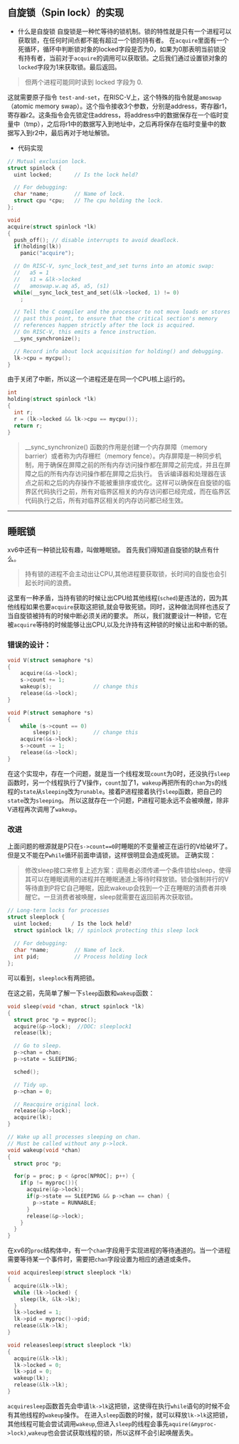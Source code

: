 ## 自旋锁（Spin lock）的实现

- 什么是自旋锁
自旋锁是一种忙等待的锁机制。锁的特性就是只有一个进程可以获取锁，在任何时间点都不能有超过一个锁的持有者。
在`acquire`里面有一个死循环，循环中判断锁对象的locked字段是否为0，如果为0那表明当前锁没有持有者，当前对于`acquire`的调用可以获取锁。之后我们通过设置锁对象的`locked`字段为1来获取锁。最后返回。

> 但两个进程可能同时读到 locked 字段为 0.
> 

这就需要原子指令 `test-and-set`，在RISC-V上，这个特殊的指令就是`amoswap`（atomic memory swap）。这个指令接收3个参数，分别是address，寄存器r1，寄存器r2。这条指令会先锁定住address，将address中的数据保存在一个临时变量中（tmp），之后将r1中的数据写入到地址中，之后再将保存在临时变量中的数据写入到r2中，最后再对于地址解锁。

- 代码实现
```c
// Mutual exclusion lock.
struct spinlock {
  uint locked;       // Is the lock held?

  // For debugging:
  char *name;        // Name of lock.
  struct cpu *cpu;   // The cpu holding the lock.
};
```
```c
void
acquire(struct spinlock *lk)
{
  push_off(); // disable interrupts to avoid deadlock.
  if(holding(lk))
    panic("acquire");

  // On RISC-V, sync_lock_test_and_set turns into an atomic swap:
  //   a5 = 1
  //   s1 = &lk->locked
  //   amoswap.w.aq a5, a5, (s1)
  while(__sync_lock_test_and_set(&lk->locked, 1) != 0)
    ;

  // Tell the C compiler and the processor to not move loads or stores
  // past this point, to ensure that the critical section's memory
  // references happen strictly after the lock is acquired.
  // On RISC-V, this emits a fence instruction.
  __sync_synchronize();

  // Record info about lock acquisition for holding() and debugging.
  lk->cpu = mycpu();
}
```
由于关闭了中断，所以这一个进程还是在同一个CPU核上运行的。
```c
int
holding(struct spinlock *lk)
{
  int r;
  r = (lk->locked && lk->cpu == mycpu());
  return r;
}
```
> __sync_synchronize() 函数的作用是创建一个内存屏障（memory barrier）或者称为内存栅栏（memory fence）。内存屏障是一种同步机制，用于确保在屏障之前的所有内存访问操作都在屏障之前完成，并且在屏障之后的所有内存访问操作都在屏障之后执行。
> 告诉编译器和处理器在该点之前和之后的内存操作不能被重排序或优化。这样可以确保在自旋锁的临界区代码执行之前，所有对临界区相关的内存访问都已经完成，而在临界区代码执行之后，所有对临界区相关的内存访问都已经生效。

------



## 睡眠锁

xv6中还有一种锁比较有趣，叫做睡眠锁。
首先我们得知道自旋锁的缺点有什么。
> 持有锁的进程不会主动出让CPU,其他进程要获取锁，长时间的自旋也会引起长时间的浪费。
> 

这里有一种矛盾，当持有锁的时候让出CPU给其他线程(`sched`)是违法的，因为其他线程如果也要`acquire`获取这把锁,就会导致死锁。同时，这种做法同样也违反了当自旋锁被持有的时候中断必须关闭的要求。
所以，我们就要设计一种锁，它在被`acquire`等待的时候能够让出CPU,以及允许持有这种锁的时候让出和中断的锁。

### 错误的设计：
```c
void V(struct semaphore *s)
{
    acquire(&s->lock);
    s->count += 1;
    wakeup(s);             // change this
    release(&s->lock);
}

void P(struct semaphore *s)
{
    while (s->count == 0)
        sleep(s);          // change this
    acquire(&s->lock);
    s->count -= 1;
    release(&s->lock);
}
```
在这个实现中，存在一个问题，就是当一个线程发现`count`为0时，还没执行`sleep`函数时，另一个线程执行了V操作，`count`加了1，`wakeup`再把所有的`chan`为`s`的线程的`state`从`sleeping`改为`runable`。接着P进程接着执行`sleep`函数，把自己的`state`改为`sleeping`。
所以这就存在一个问题，P进程可能永远不会被唤醒，除非V进程再次调用了`wakeup`。


### 改进
上面问题的根源就是P只在`s->count==0`时睡眠的不变量被正在运行的V给破坏了。
但是又不能在P`while`循环前面申请锁，这样很明显会造成死锁。
正确实现：
> 修改sleep接口来修复上述方案：调用者必须传递一个条件锁给sleep，使得其可以在睡眠调用的进程并在睡眠通道上等待时释放锁。锁会强制并行的V等待直到P将它自己睡眠，因此wakeup会找到一个正在睡眠的消费者并唤醒它。一旦消费者被唤醒，sleep就需要在返回前再次获取锁。

```c
// Long-term locks for processes
struct sleeplock {
  uint locked;      / Is the lock held?
  struct spinlock lk; // spinlock protecting this sleep lock
  
  // For debugging:
  char *name;        // Name of lock.
  int pid;           // Process holding lock
};
```
可以看到，`sleeplock`有两把锁。

在这之前，先简单了解一下`sleep`函数和`wakeup`函数：
```c
void sleep(void *chan, struct spinlock *lk)
{
  struct proc *p = myproc();
  acquire(&p->lock);  //DOC: sleeplock1
  release(lk);

  // Go to sleep.
  p->chan = chan;
  p->state = SLEEPING;

  sched();

  // Tidy up.
  p->chan = 0;

  // Reacquire original lock.
  release(&p->lock);
  acquire(lk);
}

// Wake up all processes sleeping on chan.
// Must be called without any p->lock.
void wakeup(void *chan)
{
  struct proc *p;

  for(p = proc; p < &proc[NPROC]; p++) {
    if(p != myproc()){
      acquire(&p->lock);
      if(p->state == SLEEPING && p->chan == chan) {
        p->state = RUNNABLE;
      }
      release(&p->lock);
    }
  }
}
```
在xv6的`proc`结构体中，有一个`chan`字段用于实现进程的等待通道的。当一个进程需要等待某一个事件时，需要把`chan`字段设置为相应的通道或条件。

```c
void acquiresleep(struct sleeplock *lk)
{
  acquire(&lk->lk);
  while (lk->locked) {
    sleep(lk, &lk->lk);
  }
  lk->locked = 1;
  lk->pid = myproc()->pid;
  release(&lk->lk);
}

void releasesleep(struct sleeplock *lk)
{
  acquire(&lk->lk);
  lk->locked = 0;
  lk->pid = 0;
  wakeup(lk);
  release(&lk->lk);
}
```
`acquiresleep`函数首先会申请`lk->lk`这把锁，这使得在执行`while`语句的时候不会有其他线程的`wakeup`操作。
在进入`sleep`函数的时候，就可以释放`lk->lk`这把锁，其他线程可能会尝试调用`wakeup`,但进入`sleep`的线程会事先`aquire(&myproc->lock)`,`wakeup`也会尝试获取线程的锁，所以这样不会引起唤醒丢失。
